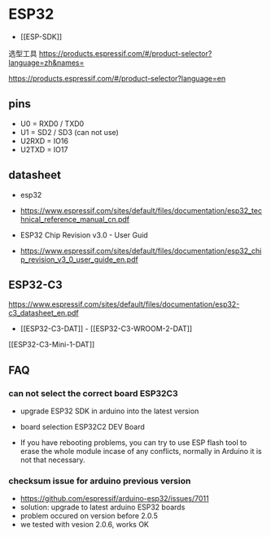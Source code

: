 

# ESP32 

- [[ESP-SDK]]
  
选型工具 
https://products.espressif.com/#/product-selector?language=zh&names=


https://products.espressif.com/#/product-selector?language=en

## pins 
- U0 = RXD0 / TXD0
- U1 = SD2 / SD3 (can not use)
- U2RXD = IO16
- U2TXD = IO17 



## datasheet
- esp32
- https://www.espressif.com/sites/default/files/documentation/esp32_technical_reference_manual_cn.pdf

- ESP32 Chip Revision v3.0 - User Guid
- https://www.espressif.com/sites/default/files/documentation/esp32_chip_revision_v3_0_user_guide_en.pdf



## ESP32-C3

https://www.espressif.com/sites/default/files/documentation/esp32-c3_datasheet_en.pdf

- [[ESP32-C3-DAT]] - [[ESP32-­C3-­WROOM-­2-DAT]]

[[ESP32-C3-Mini-1-DAT]]

## FAQ

### can not select the correct board ESP32C3 
- upgrade ESP32 SDK in arduino into the latest version 
- board selection ESP32C2 DEV Board 

- If you have rebooting problems, you can try to use ESP flash tool to erase the whole module incase of any conflicts, normally in Arduino it is not that necessary.


### checksum issue for arduino previous version 

- https://github.com/espressif/arduino-esp32/issues/7011
- solution: upgrade to latest arduino ESP32 boards 
- problem occured on version before 2.0.5
- we tested with vesion 2.0.6, works OK 